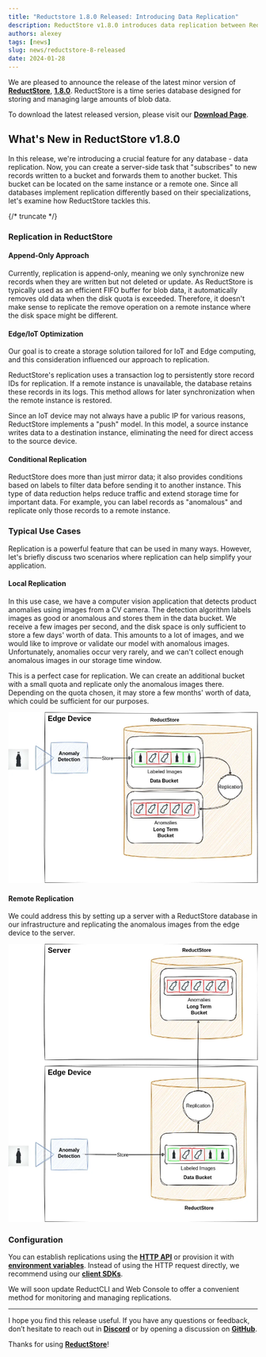 ```yaml
---
title: "Reductstore 1.8.0 Released: Introducing Data Replication"
description: ReductStore v1.8.0 introduces data replication between ReductStore instances.
authors: alexey
tags: [news]
slug: news/reductstore-8-released
date: 2024-01-28
---
```


We are pleased to announce the release of the latest minor version of [**ReductStore**](https://www.reduct.store/), [**1.8.0**](https://github.com/reductstore/reductstore/releases/tag/v1.8.0). ReductStore is a time series database designed for storing and managing large amounts of blob data.

To download the latest released version, please visit our [**Download Page**](https://www.reduct.store/download).

## What's New in ReductStore v1.8.0

In this release, we're introducing a crucial feature for any database - data replication. Now, you can create a server-side task that "subscribes" to new records written to a bucket and forwards them to another bucket. This bucket can be located on the same instance or a remote one. Since all databases implement replication differently based on their specializations, let's examine how ReductStore tackles this.

<!--more-->
{/* truncate */}

### Replication in ReductStore

#### Append-Only Approach

Currently, replication is append-only, meaning we only synchronize new records when they are written but not deleted or update. As ReductStore is typically used as an efficient FIFO buffer for blob data, it automatically removes old data when the disk quota is exceeded. Therefore, it doesn't make sense to replicate the remove operation on a remote instance where the disk space might be different.

#### Edge/IoT Optimization

Our goal is to create a storage solution tailored for IoT and Edge computing, and this consideration influenced our approach to replication.

ReductStore's replication uses a transaction log to persistently store record IDs for replication. If a remote instance is unavailable, the database retains these records in its logs. This method allows for later synchronization when the remote instance is restored.

Since an IoT device may not always have a public IP for various reasons, ReductStore implements a "push" model. In this model, a source instance writes data to a destination instance, eliminating the need for direct access to the source device.

#### Conditional Replication

ReductStore does more than just mirror data; it also provides conditions based on labels to filter data before sending it to another instance. This type of data reduction helps reduce traffic and extend storage time for important data. For example, you can label records as "anomalous" and replicate only those records to a remote instance.

### Typical Use Cases

Replication is a powerful feature that can be used in many ways. However, let's briefly discuss two scenarios where replication can help simplify your application.

#### Local Replication

In this use case, we have a computer vision application that detects product anomalies using images from a CV camera. The detection algorithm labels images as good or anomalous and stores them in the data bucket. We receive a few images per second, and the disk space is only sufficient to store a few days' worth of data. This amounts to a lot of images, and we would like to improve or validate our model with anomalous images. Unfortunately, anomalies occur very rarely, and we can't collect enough anomalous images in our storage time window.

This is a perfect case for replication. We can create an additional bucket with a small quota and replicate only the anomalous images there. Depending on the quota chosen, it may store a few months' worth of data, which could be sufficient for our purposes.

![Local Replication Example](./img/local-replication.webp)


#### Remote Replication

We could address this by setting up a server with a ReductStore database in our infrastructure and replicating the anomalous images from the edge device to the server.

![Remote Replication Example](./img/remote-replication.webp)


### Configuration

You can establish replications using the [**HTTP API**](https://www.reduct.store/docs/next/http-api/replication-api) or provision it with [**environment variables**](https://www.reduct.store/docs/next/configuration#provisioning). Instead of using the HTTP request directly, we recommend using our [**client SDKs**](https://www.reduct.store/docs/next/getting-started#what-is-next).

We will soon update ReductCLI and Web Console to offer a convenient method for monitoring and managing replications.

---

I hope you find this release useful. If you have any questions or feedback, don’t hesitate to reach out in [**Discord**](https://discord.gg/8wPtPGJYsn) or by opening a discussion on [**GitHub**](https://github.com/reductstore/reductstore/discussions).

Thanks for using [**ReductStore**](https://www.reduct.store/)!

